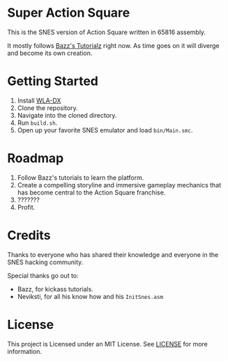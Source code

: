 # Super Action Square

This is the SNES version of Action Square written in 65816 assembly.

It mostly follows [Bazz's Tutorialz](https://wiki.superfamicom.org/snes/show/Setting+Up+a+Programming+Environment) right now. As time goes on it will diverge and become its own creation.

# Getting Started

1. Install [WLA-DX](https://github.com/vhelin/wla-dx)
1. Clone the repository.
1. Navigate into the cloned directory.
1. Run `build.sh`.
1. Open up your favorite SNES emulator and load `bin/Main.smc`.

# Roadmap

1. Follow Bazz's tutorials to learn the platform.
1. Create a compelling storyline and immersive gameplay mechanics that has become central to the Action Square franchise.
1. ???????
1. Profit.

# Credits

Thanks to everyone who has shared their knowledge and everyone in the SNES hacking community.

Special thanks go out to:

- Bazz, for kickass tutorials.
- Neviksti, for all his know how and his `InitSnes.asm`

# License

This project is Licensed under an MIT License. See [LICENSE](/LICENSE) for more information.

